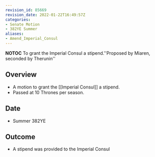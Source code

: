 ```yaml
---
revision_id: 85669
revision_date: 2022-01-22T16:49:57Z
categories:
- Senate Motion
- 382YE Summer
aliases:
- Amend_Imperial_Consul
---
```



__NOTOC__
To grant the Imperial Consul a stipend.''Proposed by Miaren, seconded by Therunin''
## Overview
* A motion to grant the [[Imperial Consul]] a stipend.
* Passed at 10 Thrones per season.
## Date
* Summer 382YE
## Outcome
* A stipend was provided to the Imperial Consul